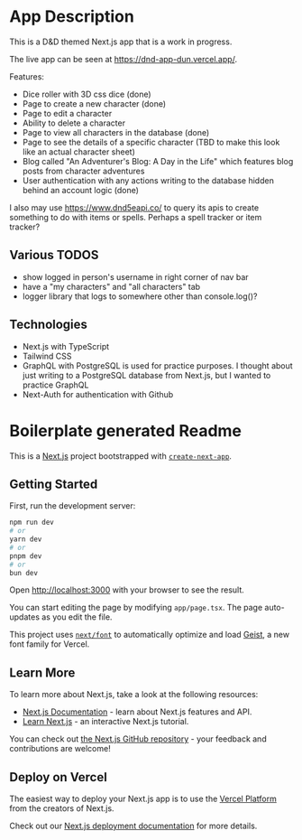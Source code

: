 # App Description

This is a D&D themed Next.js app that is a work in progress.

The live app can be seen at https://dnd-app-dun.vercel.app/.

Features:  
- Dice roller with 3D css dice (done)
- Page to create a new character (done)
- Page to edit a character
- Ability to delete a character
- Page to view all characters in the database (done)
- Page to see the details of a specific character (TBD to make this look like an actual character sheet)
- Blog called "An Adventurer's Blog: A Day in the Life" which features blog posts from character adventures
- User authentication with any actions writing to the database hidden behind an account logic (done)

I also may use https://www.dnd5eapi.co/ to query its apis to create something to do with items or spells. Perhaps a spell tracker or item tracker?

## Various TODOS
- show logged in person's username in right corner of nav bar
- have a "my characters" and "all characters" tab
- logger library that logs to somewhere other than console.log()?

## Technologies

- Next.js with TypeScript
- Tailwind CSS
- GraphQL with PostgreSQL is used for practice purposes. I thought about just writing to a PostgreSQL database from Next.js, but I wanted to practice GraphQL
- Next-Auth for authentication with Github


# Boilerplate generated Readme

This is a [Next.js](https://nextjs.org) project bootstrapped with [`create-next-app`](https://nextjs.org/docs/app/api-reference/cli/create-next-app).

## Getting Started

First, run the development server:

```bash
npm run dev
# or
yarn dev
# or
pnpm dev
# or
bun dev
```

Open [http://localhost:3000](http://localhost:3000) with your browser to see the result.

You can start editing the page by modifying `app/page.tsx`. The page auto-updates as you edit the file.

This project uses [`next/font`](https://nextjs.org/docs/app/building-your-application/optimizing/fonts) to automatically optimize and load [Geist](https://vercel.com/font), a new font family for Vercel.

## Learn More

To learn more about Next.js, take a look at the following resources:

- [Next.js Documentation](https://nextjs.org/docs) - learn about Next.js features and API.
- [Learn Next.js](https://nextjs.org/learn) - an interactive Next.js tutorial.

You can check out [the Next.js GitHub repository](https://github.com/vercel/next.js) - your feedback and contributions are welcome!

## Deploy on Vercel

The easiest way to deploy your Next.js app is to use the [Vercel Platform](https://vercel.com/new?utm_medium=default-template&filter=next.js&utm_source=create-next-app&utm_campaign=create-next-app-readme) from the creators of Next.js.

Check out our [Next.js deployment documentation](https://nextjs.org/docs/app/building-your-application/deploying) for more details.
